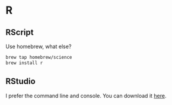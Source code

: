 # R

## RScript

Use homebrew, what else?

```bash
brew tap homebrew/science
brew install r
```

## RStudio

I prefer the command line and console. You can download it [here](https://www.rstudio.com/products/rstudio).
